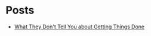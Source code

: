 # Posts

* [What They Don't Tell You about Getting Things Done](blog/what-they-dont-tell-you-about-getting-things-done)

  ​